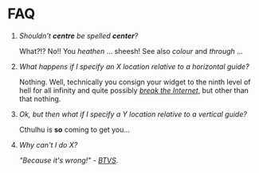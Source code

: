 # FAQ

1. _Shouldn't **centre** be spelled **center**?_

   What?!? No!! You _heathen_ ... sheesh! See also _colour_ and _through_ ... 


2. _What happens if I specify an X location relative to a horizontal guide?_

   Nothing. Well, technically you consign your widget to the ninth level of hell for all infinity and quite possibly 
   [_break the Internet_](https://www.youtube.com/watch?v=v2FMqtC1x9Y), but other than that nothing.


3. _Ok, but then what if I specify a Y location relative to a vertical guide?_

   Cthulhu is **so** coming to get you...


4. _Why can't I do X?_

   _"Because it's wrong!"_ - [_BTVS_](https://youtu.be/QrluNqSjoHg?si=z_XZRsL5lh8OuUj7&t=29).


